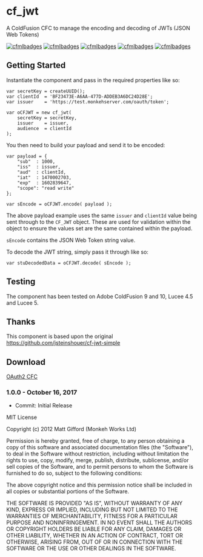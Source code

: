 # cf_jwt

A ColdFusion CFC to manage the encoding and decoding of JWTs (JSON Web Tokens)

[![cfmlbadges](https://cfmlbadges.monkehworks.com/images/badges/tested-with-testbox.svg)](https://cfmlbadges.monkehworks.com)
[![cfmlbadges](https://cfmlbadges.monkehworks.com/images/badges/compatibility-coldfusion-9.svg)](https://cfmlbadges.monkehworks.com)
[![cfmlbadges](https://cfmlbadges.monkehworks.com/images/badges/compatibility-coldfusion-10.svg)](https://cfmlbadges.monkehworks.com)
[![cfmlbadges](https://cfmlbadges.monkehworks.com/images/badges/compatibility-lucee-45.svg)](https://cfmlbadges.monkehworks.com)
[![cfmlbadges](https://cfmlbadges.monkehworks.com/images/badges/compatibility-lucee-5.svg)](https://cfmlbadges.monkehworks.com)

## Getting Started

Instantiate the component and pass in the required properties like so:

```
var secretKey = createUUID();
var clientId  = 'BF23473E-A6AA-477D-ADDEB3A6DC24D28E';
var issuer    = 'https://test.monkehserver.com/oauth/token';

var oCFJWT = new cf_jwt(
	secretKey = secretKey,
	issuer    = issuer,
	audience  = clientId
);
```

You then need to build your payload and send it to be encoded:

```
var payload = {
	"sub"  : 1000,
	"iss"  : issuer,
	"aud"  : clientId,
	"iat"  : 1470002703,
	"exp"  : 1602839647,
	"scope": "read write"
};

var sEncode = oCFJWT.encode( payload );
```

The above payload example uses the same `issuer` and `clientId` value being sent through to the `CF_JWT` object. These are used for validation within the object to ensure the values set are the same contained within the payload.

`sEncode` contains the JSON Web Token string value.

To decode the JWT string, simply pass it through like so:

```
var stuDecodedData = oCFJWT.decode( sEncode );
```


Testing
----------------
The component has been tested on Adobe ColdFusion 9 and 10, Lucee 4.5 and Lucee 5.


Thanks
----------------

This component is based upon the original https://github.com/jsteinshouer/cf-jwt-simple


Download
----------------
[OAuth2 CFC ](https://github.com/coldfumonkeh/cf_jwt/downloads)


### 1.0.0 - October 16, 2017

- Commit: Initial Release


MIT License

Copyright (c) 2012 Matt Gifford (Monkeh Works Ltd)

Permission is hereby granted, free of charge, to any person obtaining a copy
of this software and associated documentation files (the "Software"), to deal
in the Software without restriction, including without limitation the rights
to use, copy, modify, merge, publish, distribute, sublicense, and/or sell
copies of the Software, and to permit persons to whom the Software is
furnished to do so, subject to the following conditions:

The above copyright notice and this permission notice shall be included in all
copies or substantial portions of the Software.

THE SOFTWARE IS PROVIDED "AS IS", WITHOUT WARRANTY OF ANY KIND, EXPRESS OR
IMPLIED, INCLUDING BUT NOT LIMITED TO THE WARRANTIES OF MERCHANTABILITY,
FITNESS FOR A PARTICULAR PURPOSE AND NONINFRINGEMENT. IN NO EVENT SHALL THE
AUTHORS OR COPYRIGHT HOLDERS BE LIABLE FOR ANY CLAIM, DAMAGES OR OTHER
LIABILITY, WHETHER IN AN ACTION OF CONTRACT, TORT OR OTHERWISE, ARISING FROM,
OUT OF OR IN CONNECTION WITH THE SOFTWARE OR THE USE OR OTHER DEALINGS IN THE
SOFTWARE.
